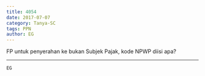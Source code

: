 ```yaml
---
title: 4054
date: 2017-07-07
category: Tanya-SC
tags: PPN
author: EG
---
```


FP untuk penyerahan ke bukan Subjek Pajak, kode NPWP diisi apa?

---



`EG`
